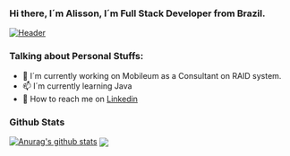 ###   Hi there, I´m Alisson, I´m Full Stack Developer from Brazil.

[![Header](https://media.giphy.com/media/UtzyBJ9trryNO4R3Ee/source.gif "Header")](https://github.com/alisilva1) 

### Talking about Personal Stuffs:
- 🔭 I´m currently working on Mobileum as a Consultant on RAID system.
- 📫 I´m currently learning Java
- 💬 How to reach me on [Linkedin](https://www.linkedin.com/in/alisson-medeiros-337450119/)


### Github Stats
[![Anurag's github stats](https://github-readme-stats.vercel.app/api?username=alisilva1&theme=dracula)](https://github.com/alisilva1)
<img align="center" src="https://github-readme-stats.vercel.app/api/top-langs/?username=alisilva1&theme=dracula" />
